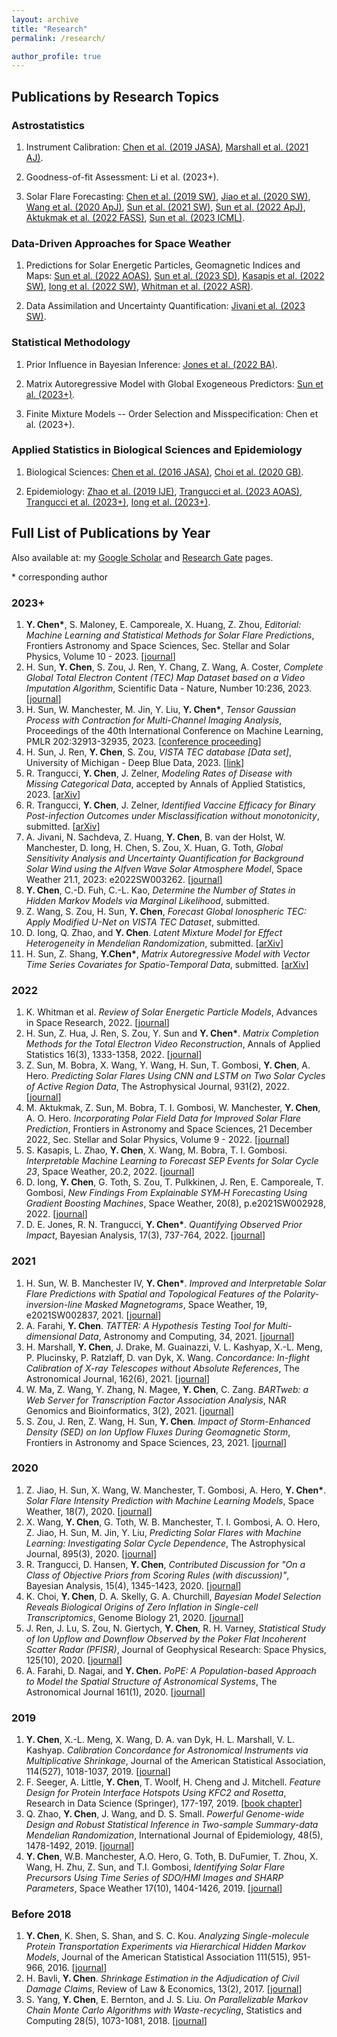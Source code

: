 ```yaml
---
layout: archive 
title: "Research"
permalink: /research/

author_profile: true
---
```


## Publications by Research Topics

### Astrostatistics

1. Instrument Calibration: [Chen et al. (2019 JASA)](https://doi.org/10.1080/01621459.2018.1528978), [Marshall et al. (2021 AJ)](https://doi.org/10.3847/1538-3881/ac230a).

2. Goodness-of-fit Assessment: Li et al. (2023+).

3. Solar Flare Forecasting: [Chen et al. (2019 SW)](https://doi.org/10.1029/2019SW002214), [Jiao et al. (2020 SW)](https://doi.org/10.1029/2020SW002440), [Wang et al. (2020 ApJ)](https://doi.org/10.3847/1538-4357/ab89ac), [Sun et al. (2021 SW)](https://doi.org/10.1002/essoar.10507540.1), [Sun et al. (2022 ApJ)](https://doi.org/10.1002/essoar.10508256.1), [Aktukmak et al. (2022 FASS)](https://doi.org/10.3389/fspas.2022.1040107), [Sun et al. (2023 ICML)](https://proceedings.mlr.press/v202/sun23f.html). 

### Data-Driven Approaches for Space Weather

1. Predictions for Solar Energetic Particles, Geomagnetic Indices and Maps: [Sun et al. (2022 AOAS)](http://dx.doi.org/10.1214/21-AOAS1541), [Sun et al. (2023 SD)](https://doi.org/10.1038/s41597-023-02138-7), [Kasapis et al. (2022 SW)](https://doi.org/10.1029/2021SW002842), [Iong et al. (2022 SW)](https://doi.org/10.1029/2021SW002928), [Whitman et al. (2022 ASR)](https://doi.org/10.1016/j.asr.2022.08.006).

2. Data Assimilation and Uncertainty Quantification: [Jivani et al. (2023 SW)](https://doi.org/10.1029/2022SW003262).

### Statistical Methodology

1. Prior Influence in Bayesian Inference: [Jones et al. (2022 BA)](https://doi.org/10.1214/21-BA1217).

2. Matrix Autoregressive Model with Global Exogeneous Predictors: [Sun et al. (2023+)](https://arxiv.org/abs/2305.15671).

3. Finite Mixture Models -- Order Selection and Misspecification: Chen et al. (2023+).

### Applied Statistics in Biological Sciences and Epidemiology

1. Biological Sciences: [Chen et al. (2016 JASA)](https://doi.org/10.1080/01621459.2016.1140050), [Choi et al. (2020 GB)](https://doi.org/10.1186/s13059-020-02103-2).

2. Epidemiology: [Zhao et al. (2019 IJE)](https://doi.org/10.1093/ije/dyz142), [Trangucci et al. (2023 AOAS)](https://arxiv.org/abs/2206.08161), [Trangucci et al. (2023+)](https://https://arxiv.org/abs/2211.16502), [Iong et al. (2023+)](https://arxiv.org/abs/2007.06476).




## Full List of Publications by Year

Also available at: my [Google Scholar](https://scholar.google.com/citations?user=ycbIaucAAAAJ&hl=en) and [Research Gate](https://www.researchgate.net/profile/Yang-Chen-202) pages.

\* corresponding author

### 2023+

1. **Y. Chen\***, S. Maloney, E. Camporeale, X. Huang, Z. Zhou, *Editorial: Machine Learning and Statistical Methods for Solar Flare Predictions*, Frontiers Astronomy and Space Sciences, Sec. Stellar and Solar Physics, Volume 10 - 2023. [[journal](https://doi.org/10.3389/fspas.2023.1121615)]
2. H. Sun, **Y. Chen**, S. Zou, J. Ren, Y. Chang, Z. Wang, A. Coster, *Complete Global Total Electron Content (TEC) Map Dataset based on a Video Imputation Algorithm*, Scientific Data - Nature, Number 10:236, 2023. [[journal](https://doi.org/10.1038/s41597-023-02138-7)]
3. H. Sun, W. Manchester, M. Jin, Y. Liu, **Y. Chen\***, *Tensor Gaussian Process with Contraction for Multi-Channel Imaging Analysis*, Proceedings of the 40th International Conference on Machine Learning, PMLR 202:32913-32935, 2023. [[conference proceeding](https://proceedings.mlr.press/v202/sun23f.html)]
4. H. Sun, J. Ren, **Y. Chen**, S. Zou, *VISTA TEC database [Data set]*, University of Michigan - Deep Blue Data, 2023. [[link](https://doi.org/10.7302/vb27-ez24)]
5. R. Trangucci, **Y. Chen**, J. Zelner, *Modeling Rates of Disease with Missing Categorical Data*, accepted by Annals of Applied Statistics, 2023. [[arXiv](https://arxiv.org/abs/2206.08161)]
6. R. Trangucci, **Y. Chen**, J. Zelner, *Identified Vaccine Efficacy for Binary Post-infection Outcomes under Misclassification without monotonicity*, submitted. [[arXiv](https://https://arxiv.org/abs/2211.16502)]
7. A. Jivani, N. Sachdeva, Z. Huang, **Y. Chen**, B. van der Holst, W. Manchester, D. Iong, H. Chen, S. Zou, X. Huan, G. Toth, *Global Sensitivity Analysis and Uncertainty Quantification for Background Solar Wind using the Alfven Wave Solar Atmosphere Model*, Space Weather 21.1, 2023: e2022SW003262. [[journal](https://doi.org/10.1029/2022SW003262)]
8. **Y. Chen**, C.-D. Fuh, C.-L. Kao, *Determine the Number of States in Hidden Markov Models via Marginal Likelihood*, submitted.
9. Z. Wang, S. Zou, H. Sun, **Y. Chen**, *Forecast Global Ionospheric TEC: Apply Modified U-Net on VISTA TEC Dataset*, submitted.
10. D. Iong, Q. Zhao, and **Y. Chen**. *Latent Mixture Model for Effect Heterogeneity in Mendelian Randomization*, submitted. [[arXiv](https://arxiv.org/abs/2007.06476)]
11. H. Sun, Z. Shang, **Y.Chen\***, *Matrix Autoregressive Model with Vector Time Series Covariates for Spatio-Temporal Data*, submitted. [[arXiv](https://arxiv.org/abs/2305.15671)]


### 2022
1. K. Whitman et al. *Review of Solar Energetic Particle Models*, Advances in Space Research, 2022. [[journal](https://doi.org/10.1016/j.asr.2022.08.006)]
2. H. Sun, Z. Hua, J. Ren, S. Zou, Y. Sun and **Y. Chen\***. *Matrix Completion Methods for the Total Electron Video Reconstruction*, Annals of Applied Statistics 16(3), 1333-1358, 2022. [[journal](http://dx.doi.org/10.1214/21-AOAS1541)]
3. Z. Sun, M. Bobra, X. Wang, Y. Wang, H. Sun, T. Gombosi, **Y. Chen**, A. Hero. *Predicting Solar Flares Using CNN and LSTM on Two Solar Cycles of Active Region Data*, The Astrophysical Journal, 931(2), 2022. [[journal](https://doi.org/10.1002/essoar.10508256.1)]
4. M. Aktukmak, Z. Sun, M. Bobra, T. I. Gombosi, W. Manchester, **Y. Chen**, A. O. Hero. *Incorporating Polar
Field Data for Improved Solar Flare Prediction*, Frontiers in Astronomy and Space Sciences, 21 December 2022, Sec. Stellar and Solar Physics, Volume 9 - 2022. [[journal](https://doi.org/10.3389/fspas.2022.1040107)]
5. S. Kasapis, L. Zhao, **Y. Chen**, X. Wang, M. Bobra, T. I. Gombosi. *Interpretable
Machine Learning to Forecast SEP Events for Solar Cycle 23*, Space Weather, 20.2, 2022. [[journal](https://doi.org/10.1029/2021SW002842)]
6. D. Iong, **Y. Chen**, G. Toth, S. Zou, T. Pulkkinen, J. Ren, E. Camporeale, T. Gombosi, *New Findings From Explainable SYM‐H Forecasting Using Gradient Boosting Machines*, Space Weather, 20(8), p.e2021SW002928, 2022. [[journal](https://doi.org/10.1029/2021SW002928)]
7. D. E. Jones, R. N. Trangucci, **Y. Chen\***. *Quantifying Observed Prior Impact*, Bayesian Analysis, 17(3), 737-764, 2022. [[journal](https://doi.org/10.1214/21-BA1217)]
 
### 2021
 
1. H. Sun, W. B. Manchester IV, **Y. Chen\***. *Improved and Interpretable Solar Flare Predictions with Spatial and Topological Features of the Polarity-inversion-line Masked Magnetograms*, Space Weather, 19, e2021SW002837, 2021. [[journal](https://doi.org/10.1002/essoar.10507540.1)]
2. A. Farahi, **Y. Chen**. *TATTER: A Hypothesis Testing Tool for Multi-dimensional Data*, Astronomy and Computing, 34, 2021. [[journal](https://doi.org/10.1016/j.ascom.2020.100445)]
3. H. Marshall, **Y. Chen**, J. Drake, M. Guainazzi, V. L. Kashyap, X.-L. Meng, P. Plucinsky, P. Ratzlaff, D. van Dyk, X. Wang. *Concordance: In-flight Calibration of X-ray Telescopes without Absolute References*, The Astronomical Journal, 162(6), 2021. [[journal](https://doi.org/10.3847/1538-3881/ac230a)]
4. W. Ma, Z. Wang, Y. Zhang, N. Magee, **Y. Chen**, C. Zang. *BARTweb: a Web Server for Transcription Factor Association Analysis*, NAR Genomics and Bioinformatics, 3(2), 2021. [[journal](https://doi.org/10.1093/nargab/lqab022)]
5. S. Zou, J. Ren, Z. Wang, H. Sun, **Y. Chen**. *Impact of Storm-Enhanced Density (SED) on Ion Upflow Fluxes During Geomagnetic Storm*, Frontiers in Astronomy and Space Sciences, 23, 2021. [[journal](https://doi.org/10.3389/fspas.2021.746429)]

### 2020

1. Z. Jiao, H. Sun, X. Wang, W. Manchester, T. Gombosi, A. Hero, **Y. Chen\***. *Solar Flare Intensity Prediction with Machine Learning Models*, Space Weather, 18(7), 2020. [[journal](https://doi.org/10.1029/2020SW002440)]
2. X. Wang, **Y. Chen**, G. Toth, W. B. Manchester, T. I. Gombosi, A. O. Hero, Z. Jiao, H. Sun, M. Jin, Y. Liu, *Predicting Solar Flares with Machine Learning: Investigating Solar Cycle Dependence*, The Astrophysical Journal, 895(3), 2020. [[journal](https://doi.org/10.3847/1538-4357/ab89ac)]
3. R. Trangucci, D. Hansen, **Y. Chen**, *Contributed Discussion for "On a Class of
Objective Priors from Scoring Rules (with discussion)"*, Bayesian Analysis, 15(4), 1345-1423, 2020. [[journal](https://doi.org/10.1214/19-BA1187)]
4. K. Choi, **Y. Chen**, D. A. Skelly, G. A. Churchill, *Bayesian Model Selection Reveals Biological Origins of Zero Inflation in Single-cell Transcriptomics*, Genome Biology 21, 2020. [[journal](https://doi.org/10.1186/s13059-020-02103-2)]
5. J. Ren, J. Lu, S. Zou, N. Giertych, **Y. Chen**, R. H. Varney, *Statistical Study of Ion Upflow and Downflow Observed by the Poker Flat Incoherent Scatter Radar (PFISR)*, Journal of Geophysical Research: Space Physics,  125(10), 2020. [[journal](https://doi.org/10.1029/2020JA028179)]
6. A. Farahi, D. Nagai, and **Y. Chen.** *PoPE: A Population-based Approach to
Model the Spatial Structure of Astronomical Systems*, The Astronomical Journal
161(1), 2020. [[journal](https://doi.org/10.3847/1538-3881/abc630)]


### 2019

1. **Y. Chen**, X.-L. Meng, X. Wang, D. A. van Dyk, H. L. Marshall, V. L. Kashyap. *Calibration Concordance for Astronomical Instruments via Multiplicative Shrinkage*, Journal of the American Statistical Association, 114(527), 1018-1037, 2019. [[journal](https://doi.org/10.1080/01621459.2018.1528978)]
2. F. Seeger, A. Little, **Y. Chen**, T. Woolf, H. Cheng and J. Mitchell. *Feature Design for Protein Interface Hotspots Using KFC2 and Rosetta*, Research in Data Science (Springer), 177-197, 2019. [[book chapter](https://doi.org/10.1007/978-3-030-11566-1_8)]
3. Q. Zhao, **Y. Chen**, J. Wang, and D. S. Small. *Powerful Genome-wide Design and Robust Statistical Inference in Two-sample Summary-data Mendelian Randomization*, International Journal of Epidemiology, 48(5), 1478-1492, 2019. [[journal](https://doi.org/10.1093/ije/dyz142)]
4. **Y. Chen**, W.B. Manchester, A.O. Hero, G. Toth, B. DuFumier, T. Zhou, X. Wang, H. Zhu, Z. Sun, and T.I. Gombosi, *Identifying Solar Flare Precursors Using Time Series of SDO/HMI Images and SHARP Parameters*, Space Weather 17(10), 1404-1426, 2019. [[journal](https://doi.org/10.1029/2019SW002214)]

### Before 2018

1. **Y. Chen**, K. Shen, S. Shan, and S. C. Kou. *Analyzing Single-molecule Protein Transportation Experiments via Hierarchical Hidden Markov Models*, Journal of the American Statistical Association 111(515), 951-966, 2016. [[journal](https://doi.org/10.1080/01621459.2016.1140050)]
2. H. Bavli, **Y. Chen**. *Shrinkage Estimation in the Adjudication of Civil Damage Claims*, Review of Law & Economics, 13(2), 2017. [[journal](https://doi.org/10.1515/rle-2015-0010)]
3. S. Yang, **Y. Chen**, E. Bernton, and J. S. Liu. *On Parallelizable Markov Chain Monte
Carlo Algorithms with Waste-recycling*, Statistics and Computing 28(5), 1073-1081, 2018. [[journal](https://doi.org/10.1007/s11222-017-9780-4)]



